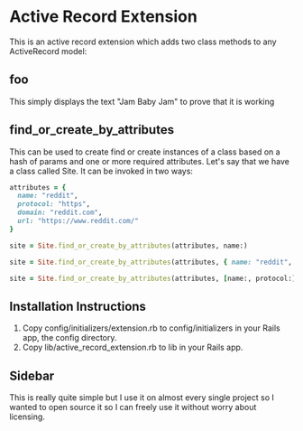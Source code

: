 # Active Record Extension

This is an active record extension which adds two class methods to any ActiveRecord model:

## foo

This simply displays the text "Jam Baby Jam" to prove that it is working

## find_or_create_by_attributes

This can be used to create find or create instances of a class based on a hash of params and one or more required attributes.  Let's say that we have a class called Site.  It can be invoked in two ways:

```ruby
attributes = {
  name: "reddit",
  protocol: "https",
  domain: "reddit.com",
  url: "https://www.reddit.com/"
}

site = Site.find_or_create_by_attributes(attributes, name:)

site = Site.find_or_create_by_attributes(attributes, { name: "reddit", protocol: "http")

site = Site.find_or_create_by_attributes(attributes, [name:, protocol:])

```
## Installation Instructions

1.  Copy config/initializers/extension.rb to config/initializers in your Rails app, the config directory.
2. Copy lib/active_record_extension.rb to lib in your Rails app.

## Sidebar

This is really quite simple but I use it on almost every single project so I wanted to open source it so I can freely use it without worry about licensing.